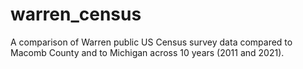 # warren_census
A comparison of Warren public US Census survey data compared to Macomb County and to Michigan across 10 years (2011 and 2021).
